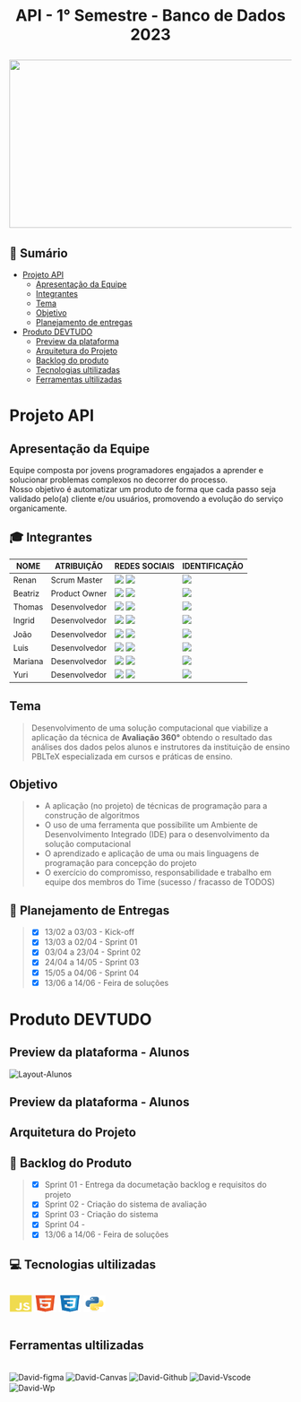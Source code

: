 # <p align = "center"> API - 1° Semestre - Banco de Dados 2023 
<p/>

<p align = "center">
<img src= "https://user-images.githubusercontent.com/111469327/229311756-7adfe563-68ab-42d2-99c1-948d5f3b7f0e.jpg" width="650" height="300"/>

<p align = "center">
   
## 📍 Sumário

 * [Projeto API](#projeto_API)
    * [Apresentação da Equipe](#apresentação-da-equipe)
    * [Integrantes](#integrantes)
    * [Tema](#tema)
    * [Objetivo](#objetivo)
    * [Planejamento de entregas](#planejamento-de-entregas)
 * [Produto DEVTUDO](#produto_DEVTUDO)
    * [Preview da plataforma](#preview-da-plataforma)
    * [Arquitetura do Projeto](#arquitetura-do-projeto)
    * [Backlog do produto](#backlog-do-produto)
    * [Tecnologias ultilizadas](#tecnologias-ultilizadas)
    * [Ferramentas ultilizadas](#ferramentas-ultilizadas)
    
    
##
# Projeto API

## Apresentação da Equipe
  
Equipe composta por jovens programadores engajados a aprender e solucionar problemas complexos no decorrer do processo.  
Nosso objetivo é automatizar um produto de forma que cada passo seja validado pelo(a) cliente e/ou usuários, promovendo a evolução do serviço organicamente.

## :mortar_board: Integrantes
   
| NOME | ATRIBUIÇÃO | REDES SOCIAIS    | IDENTIFICAÇÃO |
| -----| ---------- | -------------    | ------------- |  
| Renan  | Scrum Master  | [<img src="https://img.shields.io/badge/linkedin-%230077B5.svg?&style=for-the-badge&logo=linkedin&logoColor=white"/>](https://www.linkedin.com/in/renan-graciano-faria-76134324b) [<img src="https://camo.githubusercontent.com/fbc3df79ffe1a99e482b154b29262ecbb10d6ee4ed22faa82683aa653d72c4e1/68747470733a2f2f696d672e736869656c64732e696f2f62616467652f4769744875622d3130303030303f7374796c653d666f722d7468652d6261646765266c6f676f3d676974687562266c6f676f436f6c6f723d7768697465" />](https://github.com/VonNexx) | <img src="https://avatars.githubusercontent.com/u/111203231?v=4" height="60" />
| Beatriz| Product Owner | [<img src="https://img.shields.io/badge/linkedin-%230077B5.svg?&style=for-the-badge&logo=linkedin&logoColor=white"/>](https://www.linkedin.com/in/beatrizzpl%C3%A1cido) [<img src="https://camo.githubusercontent.com/fbc3df79ffe1a99e482b154b29262ecbb10d6ee4ed22faa82683aa653d72c4e1/68747470733a2f2f696d672e736869656c64732e696f2f62616467652f4769744875622d3130303030303f7374796c653d666f722d7468652d6261646765266c6f676f3d676974687562266c6f676f436f6c6f723d7768697465" />](https://github.com/BeatrizPlacido) | <img src="https://media.licdn.com/dms/image/D4D03AQHq83d7nitsAg/profile-displayphoto-shrink_800_800/0/1680134212385?e=1685577600&v=beta&t=5rBrdz9Id6ia0-10fOCjfKAb4VEIpek1cplGM9Atpes" height="60"/>
| Thomas | Desenvolvedor | [<img src="https://img.shields.io/badge/linkedin-%230077B5.svg?&style=for-the-badge&logo=linkedin&logoColor=white"/>](https://www.linkedin.com/in/thomas-cavalheiro-13250953) [<img src="https://camo.githubusercontent.com/fbc3df79ffe1a99e482b154b29262ecbb10d6ee4ed22faa82683aa653d72c4e1/68747470733a2f2f696d672e736869656c64732e696f2f62616467652f4769744875622d3130303030303f7374796c653d666f722d7468652d6261646765266c6f676f3d676974687562266c6f676f436f6c6f723d7768697465" />](https://github.com/Thomastrc) | <img src="https://avatars.githubusercontent.com/u/127264350?v=4" height="60"/>
| Ingrid | Desenvolvedor | [<img src="https://img.shields.io/badge/linkedin-%230077B5.svg?&style=for-the-badge&logo=linkedin&logoColor=white"/>](https://www.linkedin.com/in/ingridkaneko/) [<img src="https://camo.githubusercontent.com/fbc3df79ffe1a99e482b154b29262ecbb10d6ee4ed22faa82683aa653d72c4e1/68747470733a2f2f696d672e736869656c64732e696f2f62616467652f4769744875622d3130303030303f7374796c653d666f722d7468652d6261646765266c6f676f3d676974687562266c6f676f436f6c6f723d7768697465" />](https://github.com/KanekoIngrid) | <img src="https://media.licdn.com/dms/image/D4D03AQH9BVSRlqjZEw/profile-displayphoto-shrink_800_800/0/1664943454804?e=1685577600&v=beta&t=_1u-J8lFjuuBlLtYUPsZtE-1LDPEogXzRx8OGnRgQlQ" height="60"/>
| João   | Desenvolvedor | [<img src="https://img.shields.io/badge/linkedin-%230077B5.svg?&style=for-the-badge&logo=linkedin&logoColor=white"/>](https://www.linkedin.com/in/joao-saldanha/) [<img src="https://camo.githubusercontent.com/fbc3df79ffe1a99e482b154b29262ecbb10d6ee4ed22faa82683aa653d72c4e1/68747470733a2f2f696d672e736869656c64732e696f2f62616467652f4769744875622d3130303030303f7374796c653d666f722d7468652d6261646765266c6f676f3d676974687562266c6f676f436f6c6f723d7768697465" />](https://github.com/joa0-saldanha)| <img src="https://avatars.githubusercontent.com/u/80000631?v=4" height="60"/>
| Luis   | Desenvolvedor | [<img src="https://img.shields.io/badge/linkedin-%230077B5.svg?&style=for-the-badge&logo=linkedin&logoColor=white"/>](https://www.linkedin.com/in/luis-guimar%C3%A3es-99865b1b8) [<img src="https://camo.githubusercontent.com/fbc3df79ffe1a99e482b154b29262ecbb10d6ee4ed22faa82683aa653d72c4e1/68747470733a2f2f696d672e736869656c64732e696f2f62616467652f4769744875622d3130303030303f7374796c653d666f722d7468652d6261646765266c6f676f3d676974687562266c6f676f436f6c6f723d7768697465" />](https://github.com/LuisPGuimaraes) | <img src = "https://media.licdn.com/dms/image/D4D03AQECO_2qmDz9zw/profile-displayphoto-shrink_800_800/0/1680297083327?e=1685577600&v=beta&t=RrRZuEdDkettHZbDETp-dwE0VbmbCGyTgGmWTNLtKvU" height="60"/>
| Mariana | Desenvolvedor | [<img src="https://img.shields.io/badge/linkedin-%230077B5.svg?&style=for-the-badge&logo=linkedin&logoColor=white" />](https://www.linkedin.com/in/marianac%C3%A1ssia/) [<img src = "https://camo.githubusercontent.com/fbc3df79ffe1a99e482b154b29262ecbb10d6ee4ed22faa82683aa653d72c4e1/68747470733a2f2f696d672e736869656c64732e696f2f62616467652f4769744875622d3130303030303f7374796c653d666f722d7468652d6261646765266c6f676f3d676974687562266c6f676f436f6c6f723d7768697465" />](https://github.com/Mcsalme) | <img src = "https://avatars.githubusercontent.com/u/111469327?v=4" height="60"/>
| Yuri   | Desenvolvedor | [<img src="https://img.shields.io/badge/linkedin-%230077B5.svg?&style=for-the-badge&logo=linkedin&logoColor=white"/>](https://br.linkedin.com/in/yuri-carmo-andrade-5b760910b) [<img src="https://camo.githubusercontent.com/fbc3df79ffe1a99e482b154b29262ecbb10d6ee4ed22faa82683aa653d72c4e1/68747470733a2f2f696d672e736869656c64732e696f2f62616467652f4769744875622d3130303030303f7374796c653d666f722d7468652d6261646765266c6f676f3d676974687562266c6f676f436f6c6f723d7768697465" />](https://github.com/yca2036) | <img src = "https://media.licdn.com/dms/image/C4D03AQHb4sPxA2S7uA/profile-displayphoto-shrink_800_800/0/1637316788504?e=1685577600&v=beta&t=VxnmIgquOLzq0kXM9B_eBw_ikFFWZ7uj0KqAh3SFD-c" height="60"/>
   
## Tema

>  Desenvolvimento de uma solução computacional que viabilize a aplicação da técnica de **Avaliação 360°** obtendo o resultado das análises dos dados pelos alunos e   instrutores da instituição de ensino PBLTeX especializada em cursos e práticas de ensino. 

## Objetivo

> - A aplicação (no projeto) de técnicas de programação para a construção de algoritmos
> - O uso de uma ferramenta que possibilite um Ambiente de Desenvolvimento Integrado (IDE) para o desenvolvimento da solução computacional
> - O aprendizado e aplicação de uma ou mais linguagens de programação para concepção do projeto
> - O exercício do compromisso, responsabilidade e trabalho em equipe dos membros do Time (sucesso / fracasso de TODOS)


## :date: Planejamento de Entregas 

> - [x] 13/02 a 03/03 - Kick-off
> - [x] 13/03 a 02/04 - Sprint 01
> - [x] 03/04 a 23/04 - Sprint 02
> - [x] 24/04 a 14/05 - Sprint 03
> - [x] 15/05 a 04/06 - Sprint 04
> - [x] 13/06 a 14/06 - Feira de soluções

##
# Produto DEVTUDO

## Preview da plataforma - Alunos
![Layout-Alunos](https://user-images.githubusercontent.com/111469327/229330212-c6c5a4ab-b85f-4e1d-8eca-140bf8ab657d.gif)
## Preview da plataforma - Alunos

   
   
## Arquitetura do Projeto
   


## :date: Backlog do Produto
   
> - [x] Sprint 01 - Entrega da documetação backlog e requisitos do projeto
> - [x] Sprint 02 - Criação do sistema de avaliação 
> - [x] Sprint 03 - Criação do sistema 
> - [x] Sprint 04 - 
> - [x] 13/06 a 14/06 - Feira de soluções

## :computer: Tecnologias ultilizadas

<div style="display: inline_block"><br>
  <img align="center" alt="David-Js" height="30" width="40" src="https://raw.githubusercontent.com/devicons/devicon/master/icons/javascript/javascript-plain.svg">
  <img align="center" alt="David-HTML" height="30" width="40" src="https://raw.githubusercontent.com/devicons/devicon/master/icons/html5/html5-original.svg">
  <img align="center" alt="David-CSS" height="30" width="40" src="https://raw.githubusercontent.com/devicons/devicon/master/icons/css3/css3-original.svg">
  <img align="center" alt="David-Python" height="30" width="40" src="https://raw.githubusercontent.com/devicons/devicon/master/icons/python/python-original.svg">
  
 <div style="display: inline_block"><br>
   
## Ferramentas ultilizadas

<div style="display: inline_block"><br>
 
  <img align="center" alt="David-figma" height="30" width="40" src="https://cdn.jsdelivr.net/gh/devicons/devicon/icons/figma/figma-original.svg" />
  <img align="center" alt="David-Canvas" height="30" width="40" src="https://cdn.jsdelivr.net/gh/devicons/devicon/icons/canva/canva-original.svg" />
  <img align="center" alt="David-Github" height="40" width="40" src="https://pngimg.com/uploads/github/github_PNG51.png" />
  <img align="center" alt="David-Vscode" height="30" width="40" src="https://cdn.jsdelivr.net/gh/devicons/devicon/icons/vscode/vscode-original.svg" />
  <img align="center" alt="David-Wp" height="30" width="40" src="https://cdn.jsdelivr.net/gh/devicons/devicon/icons/wordpress/wordpress-original.svg" />
 <div style="display: inline_block"><br>
